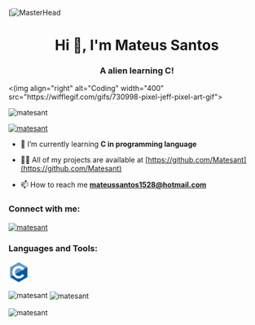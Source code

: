 [![MasterHead](https://www.behance.net/gallery/68097599/Banner-Images-for-Coding-Challenges/modules/398083399)
<h1 align="center">Hi 👋, I'm Mateus Santos</h1>
<h3 align="center">A alien learning C!</h3>
<(img align="right" alt="Coding" width="400" src="https://wifflegif.com/gifs/730998-pixel-jeff-pixel-art-gif">

<p align="left"> <img src="https://komarev.com/ghpvc/?username=matesant&label=Profile%20views&color=0e75b6&style=flat" alt="matesant" /> </p>

<p align="left"> <a href="https://github.com/ryo-ma/github-profile-trophy"><img src="https://github-profile-trophy.vercel.app/?username=matesant" alt="matesant" /></a> </p>

- 🌱 I’m currently learning **C in programming language**

- 👨‍💻 All of my projects are available at [https://github.com/Matesant](https://github.com/Matesant)

- 📫 How to reach me **mateussantos1528@hotmail.com**

<h3 align="left">Connect with me:</h3>
<p align="left">
<a href="https://linkedin.com/in/matesant" target="blank"><img align="center" src="https://raw.githubusercontent.com/rahuldkjain/github-profile-readme-generator/master/src/images/icons/Social/linked-in-alt.svg" alt="matesant" height="30" width="40" /></a>
</p>

<h3 align="left">Languages and Tools:</h3>
<p align="left"> <a href="https://www.cprogramming.com/" target="_blank" rel="noreferrer"> <img src="https://raw.githubusercontent.com/devicons/devicon/master/icons/c/c-original.svg" alt="c" width="40" height="40"/> </a> </p>

<p><img align="left" src="https://github-readme-stats.vercel.app/api/top-langs?username=matesant&show_icons=true&locale=en&layout=compact" alt="matesant" /></p>

<p>&nbsp;<img align="center" src="https://github-readme-stats.vercel.app/api?username=matesant&show_icons=true&locale=en" alt="matesant" /></p>

<p><img align="center" src="https://github-readme-streak-stats.herokuapp.com/?user=matesant&" alt="matesant" /></p>
